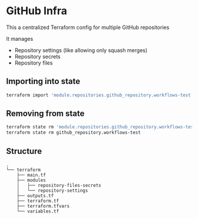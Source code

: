 # GitHub Infra

This a centralized Terraform config for multiple GitHub repositories

It manages
- Repository settings (like allowing only squash merges)
- Repository secrets
- Repository files

## Importing into state

```bash
terraform import 'module.repositories.github_repository.workflows-test' "workflows-test"
```

## Removing from state

```bash
terraform state rm 'module.repositories.github_repository.workflows-test'
terraform state rm github_repository.workflows-test
```

## Structure

```
.
└── terraform
    ├── main.tf
    ├── modules
    │   ├── repository-files-secrets
    │   └── repository-settings
    ├── outputs.tf
    ├── terraform.tf
    ├── terraform.tfvars
    └── variables.tf
```